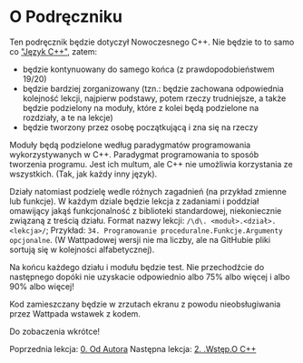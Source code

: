 # O Podręczniku
Ten podręcznik będzie dotyczył Nowoczesnego C++. Nie będzie to to samo co ["Język C++"](https://www.wattpad.com/63954755-język-c%2B%2B), zatem:
- będzie kontynuowany do samego końca (z prawdopodobieństwem 19/20)
- będzie bardziej zorganizowany (tzn.: będzie zachowana odpowiednia kolejność lekcji, najpierw podstawy, potem rzeczy trudniejsze, a także będzie podzielony na moduły, które z kolei będą podzielone na rozdziały,
a te na lekcje)
- będzie tworzony przez osobę początkującą i zna się na rzeczy

Moduły będą podzielone według paradygmatów programowania wykorzystywanych w C++. Paradygmat programowania to sposób tworzenia programu. Jest ich multum, ale C++ nie umożliwia korzystania ze wszystkich. (Tak, jak każdy inny język).

Działy natomiast podzielę wedle różnych zagadnień (na przykład zmienne lub funkcje). W każdym dziale będzie lekcja z zadaniami i poddział omawijący jakąś funkcjonalność z biblioteki standardowej, niekoniecznie związaną z treścią działu.
Format nazwy lekcji: `/\d\. <moduł>.<dział>.<lekcja>/`; Przykład: `34. Programowanie proceduralne.Funkcje.Argumenty opcjonalne`. (W Wattpadowej wersji nie ma liczby, ale na GitHubie pliki sortują się w kolejności alfabetycznej).

Na końcu każdego działu i modułu będzie test. Nie przechodźcie do następnego dopóki nie uzyskacie odpowiednio albo 75% albo więcej i albo 90% albo więcej!

Kod zamieszczany będzie w zrzutach ekranu z powodu nieobsługiwania przez Wattpada wstawek z kodem.

Do zobaczenia wkrótce!

Poprzednia lekcja: [0. Od Autora](https://github.com/ankiedos/Podrecznik-do-nauki-Nowoczesnego-Cpp/blob/main/MarkDown/0.%20Od%20Autora.md)
Następna lekcja: [2. .Wstęp.O C++](https://github.com/ankiedos/Podrecznik-do-nauki-Nowoczesnego=Cpp/blob/main/MarkDown/2.%20.Wstęp.O%20C%2B%2B.md)
